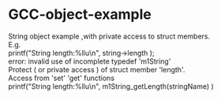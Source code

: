 # GCC-object-example

String object example ,with private access to struct members.<br />
E.g.  <br />
printf("String length:%llu\n", string->length ); <br />
error: invalid use of incomplete typedef 'm1String' <br />
Protect ( or private access ) of  struct member 'length'.<br />
Access from 'set' 'get' functions <br />
printf("String length:%llu\n", m1String_getLength(stringName) )
